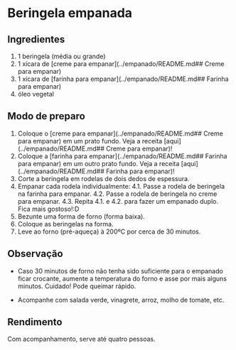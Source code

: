 # Beringela empanada

## Ingredientes

1. 1 beringela (média ou grande)
2. 1 xícara de [creme para empanar](../empanado/README.md## Creme para empanar)
3. 1 xícara de [farinha para empanar](../empanado/README.md## Farinha para empanar)
4. óleo vegetal

## Modo de preparo

1. Coloque o [creme para empanar](../empanado/README.md## Creme para empanar) em um prato fundo. Veja a receita [aqui](../empanado/README.md## Creme para empanar)!
2. Coloque a [farinha para empanar](../empanado/README.md## Farinha para empanar) em um outro prato fundo. Veja a receita [aqui](../empanado/README.md## Farinha para empanar)!
3. Corte a beringela em rodelas de dois dedos de espessura.
4. Empanar cada rodela individualmente:
4.1. Passe a rodela de beringela na farinha para empanar.
4.2. Passe a rodela de beringela no creme para empanar.
4.3. Repita 4.1. e 4.2. para fazer um empanado duplo. Fica mais gostoso!:D
5. Bezunte uma forma de forno (forma baixa).
6. Coloque as beringelas na forma.
7. Leve ao forno (pré-aqueça) à 200ºC por cerca de 30 minutos.

## Observação

* Caso 30 minutos de forno não tenha sido suficiente para o empanado ficar crocante, aumente a temperatura do forno e asse por mais alguns minutos. Cuidado! Pode queimar rápido.

* Acompanhe com salada verde, vinagrete, arroz, molho de tomate, etc.

## Rendimento

Com acompanhamento, serve até quatro pessoas.
